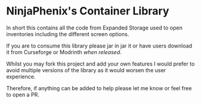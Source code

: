 # NinjaPhenix's Container Library
In short this contains all the code from Expanded Storage used to open inventories including the different screen options.

If you are to consume this library please jar in jar it or have users download it from Curseforge or Modrinth *when released*.

Whilst you may fork this project and add your own features I would prefer to avoid multiple versions of the library as it would worsen the user experience.

Therefore, if anything can be added to help please let me know or feel free to open a PR.
